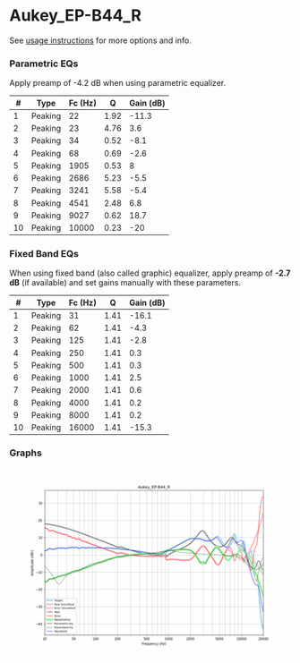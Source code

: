 # Aukey_EP-B44_R
See [usage instructions](https://github.com/jaakkopasanen/AutoEq#usage) for more options and info.

### Parametric EQs
Apply preamp of -4.2 dB when using parametric equalizer.

|   # | Type    |   Fc (Hz) |    Q |   Gain (dB) |
|-----|---------|-----------|------|-------------|
|   1 | Peaking |        22 | 1.92 |       -11.3 |
|   2 | Peaking |        23 | 4.76 |         3.6 |
|   3 | Peaking |        34 | 0.52 |        -8.1 |
|   4 | Peaking |        68 | 0.69 |        -2.6 |
|   5 | Peaking |      1905 | 0.53 |         8   |
|   6 | Peaking |      2686 | 5.23 |        -5.5 |
|   7 | Peaking |      3241 | 5.58 |        -5.4 |
|   8 | Peaking |      4541 | 2.48 |         6.8 |
|   9 | Peaking |      9027 | 0.62 |        18.7 |
|  10 | Peaking |     10000 | 0.23 |       -20   |

### Fixed Band EQs
When using fixed band (also called graphic) equalizer, apply preamp of **-2.7 dB** (if available) and set gains manually with these parameters.

|   # | Type    |   Fc (Hz) |    Q |   Gain (dB) |
|-----|---------|-----------|------|-------------|
|   1 | Peaking |        31 | 1.41 |       -16.1 |
|   2 | Peaking |        62 | 1.41 |        -4.3 |
|   3 | Peaking |       125 | 1.41 |        -2.8 |
|   4 | Peaking |       250 | 1.41 |         0.3 |
|   5 | Peaking |       500 | 1.41 |         0.3 |
|   6 | Peaking |      1000 | 1.41 |         2.5 |
|   7 | Peaking |      2000 | 1.41 |         0.6 |
|   8 | Peaking |      4000 | 1.41 |         0.2 |
|   9 | Peaking |      8000 | 1.41 |         0.2 |
|  10 | Peaking |     16000 | 1.41 |       -15.3 |

### Graphs
![](./Aukey_EP-B44_R.png)
